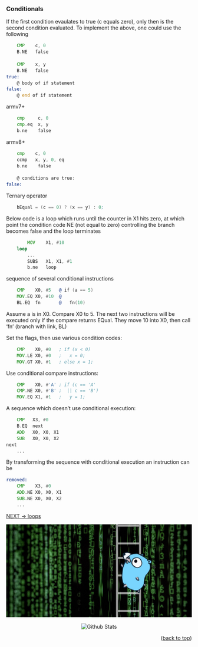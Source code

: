 ### Conditionals

If the first condition evaulates to true (c equals zero), only then is the second condition evaluated. To implement the above, one could use the following
```asm
    CMP    c, 0
    B.NE   false

    CMP    x, y
    B.NE   false
true:
    @ body of if statement
false:
    @ end of if statement
```
armv7+
```asm
    cmp     c, 0
    cmp.eq  x, y
    b.ne    false
```
armv8+
```asm
    cmp    c, 0
    ccmp   x, y, 0, eq
    b.ne    false

    @ conditions are true:
false:
```
Ternary operator
```asm
	bEqual = (c == 0) ? (x == y) : 0;
```

Below code is a loop which runs until the counter in X1 hits
zero, at which point the condition code NE (not equal to zero) controlling
the branch becomes false and the loop terminates
```asm
		MOV    X1, #10
	loop
		...
		SUBS   X1, X1, #1
		b.ne   loop
```

sequence of several conditional instructions
```asm
	CMP    X0, #5   @ if (a == 5)
	MOV.EQ X0, #10  @
	BL.EQ  fn       @   fn(10)
```
Assume a is in X0. Compare X0 to 5. The next two instructions will be
executed only if the compare returns EQual. They move 10 into X0, then call
‘fn’ (branch with link, BL)

Set the flags, then use various condition codes:
```asm
	CMP    X0, #0   ; if (x < 0)
	MOV.LE X0, #0   ;   x = 0;
	MOV.GT X0, #1   ; else x = 1;
```

Use conditional compare instructions:
```asm
	CMP    X0, #'A' ; if (c == 'A'
	CMP.NE X0, #'B' ;  || c == 'B')
	MOV.EQ X1, #1   ;   y = 1;
```

A sequence which doesn’t use conditional execution:
```asm
	CMP   X3, #0
	B.EQ  next
	ADD   X0, X0, X1
	SUB   X0, X0, X2
next
	...
```

By transforming the sequence with conditional execution an instruction can be
```asm
removed:
	CMP    X3, #0
	ADD.NE X0, X0, X1
	SUB.NE X0, X0, X2
	...
```

[NEXT -> loops](10_loop.md)

<div align="center">
	<img src="../img/argo-mascot.jpg" alt="Logo">
</div>
<p align="center">
	<img src="https://raw.githubusercontent.com/bornmay/bornmay/Update/svg/Bottom.svg" alt="Github Stats" />
</p>
<p align="right">(<a href="#top">back to top</a>)</p>
